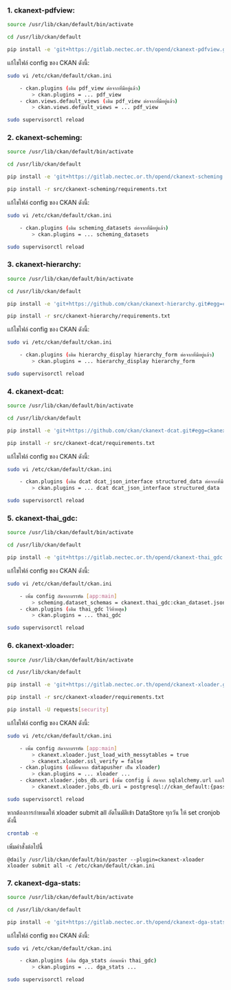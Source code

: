 ### 1. ckanext-pdfview:
```sh
source /usr/lib/ckan/default/bin/activate

cd /usr/lib/ckan/default

pip install -e 'git+https://gitlab.nectec.or.th/opend/ckanext-pdfview.git#egg=ckanext-pdfview'
```
แก้ไขไฟล์ config ของ CKAN ดังนี้:
```sh
sudo vi /etc/ckan/default/ckan.ini
```
```sh
    - ckan.plugins (เติม pdf_view ต่อจากที่มีอยู่แล้ว)
        > ckan.plugins = ... pdf_view
    - ckan.views.default_views (เติม pdf_view ต่อจากที่มีอยู่แล้ว)
        > ckan.views.default_views = ... pdf_view
```
```sh
sudo supervisorctl reload
```
### 2. ckanext-scheming:
```sh
source /usr/lib/ckan/default/bin/activate

cd /usr/lib/ckan/default

pip install -e 'git+https://gitlab.nectec.or.th/opend/ckanext-scheming.git#egg=ckanext-scheming'

pip install -r src/ckanext-scheming/requirements.txt
```
แก้ไขไฟล์ config ของ CKAN ดังนี้:
```sh
sudo vi /etc/ckan/default/ckan.ini
```
```sh
    - ckan.plugins (เติม scheming_datasets ต่อจากที่มีอยู่แล้ว)
        > ckan.plugins = ... scheming_datasets
```
```sh
sudo supervisorctl reload
```

### 3. ckanext-hierarchy:
```sh
source /usr/lib/ckan/default/bin/activate

cd /usr/lib/ckan/default

pip install -e 'git+https://github.com/ckan/ckanext-hierarchy.git#egg=ckanext-hierarchy'

pip install -r src/ckanext-hierarchy/requirements.txt
```
แก้ไขไฟล์ config ของ CKAN ดังนี้:
```sh
sudo vi /etc/ckan/default/ckan.ini
```
```sh
    - ckan.plugins (เติม hierarchy_display hierarchy_form ต่อจากที่มีอยู่แล้ว)
        > ckan.plugins = ... hierarchy_display hierarchy_form
```
```sh
sudo supervisorctl reload
```
### 4. ckanext-dcat:
```sh
source /usr/lib/ckan/default/bin/activate

cd /usr/lib/ckan/default

pip install -e 'git+https://github.com/ckan/ckanext-dcat.git#egg=ckanext-dcat'

pip install -r src/ckanext-dcat/requirements.txt
```
แก้ไขไฟล์ config ของ CKAN ดังนี้:
```sh
sudo vi /etc/ckan/default/ckan.ini
```
```sh
    - ckan.plugins (เติม dcat dcat_json_interface structured_data ต่อจากที่มีอยู่แล้ว)
        > ckan.plugins = ... dcat dcat_json_interface structured_data
```
```sh
sudo supervisorctl reload
```
### 5. ckanext-thai_gdc:
```sh
source /usr/lib/ckan/default/bin/activate

cd /usr/lib/ckan/default

pip install -e 'git+https://gitlab.nectec.or.th/opend/ckanext-thai_gdc.git#egg=ckanext-thai_gdc'
```
แก้ไขไฟล์ config ของ CKAN ดังนี้:
```sh
sudo vi /etc/ckan/default/ckan.ini
```
```sh
    - เพิ่ม config ถัดจากบรรทัด [app:main]
        > scheming.dataset_schemas = ckanext.thai_gdc:ckan_dataset.json
    - ckan.plugins (เติม thai_gdc ไว้ท้ายสุด)
        > ckan.plugins = ... thai_gdc
```
```sh
sudo supervisorctl reload
```
### 6. ckanext-xloader:
```sh
source /usr/lib/ckan/default/bin/activate

cd /usr/lib/ckan/default

pip install -e 'git+https://gitlab.nectec.or.th/opend/ckanext-xloader.git#egg=ckanext-xloader'

pip install -r src/ckanext-xloader/requirements.txt

pip install -U requests[security]
```
แก้ไขไฟล์ config ของ CKAN ดังนี้:
```sh
sudo vi /etc/ckan/default/ckan.ini
```
```sh
    - เพิ่ม config ถัดจากบรรทัด [app:main]
        > ckanext.xloader.just_load_with_messytables = true
        > ckanext.xloader.ssl_verify = false
    - ckan.plugins (เปลี่ยนจาก datapusher เป็น xloader)
        > ckan.plugins = ... xloader ...
    - ckanext.xloader.jobs_db.uri (เพิ่ม config นี้ ถัดจาก sqlalchemy.url และให้มีค่าเหมือนกัน)
        > ckanext.xloader.jobs_db.uri = postgresql://ckan_default:{password1}@localhost/ckan_default
```
```sh
sudo supervisorctl reload
```
หากต้องการกำหนดให้ xloader submit all อัตโนมัติเข้า DataStore ทุกวัน ให้ set cronjob ดังนี้
```sh
crontab -e
```
เพิ่มคำสั่งต่อไปนี้

    @daily /usr/lib/ckan/default/bin/paster --plugin=ckanext-xloader xloader submit all -c /etc/ckan/default/ckan.ini

### 7. ckanext-dga-stats:
```sh
source /usr/lib/ckan/default/bin/activate

cd /usr/lib/ckan/default

pip install -e 'git+https://gitlab.nectec.or.th/opend/ckanext-dga-stats.git#egg=ckanext-dga-stats'
```
แก้ไขไฟล์ config ของ CKAN ดังนี้:
```sh
sudo vi /etc/ckan/default/ckan.ini
```
```sh
    - ckan.plugins (เติม dga_stats ก่อนหน้า thai_gdc)
        > ckan.plugins = ... dga_stats ...
```
```sh
sudo supervisorctl reload
```